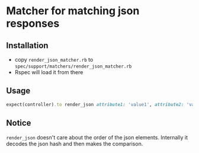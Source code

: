 # Matcher for matching json responses

## Installation

* copy `render_json_matcher.rb` to `spec/support/matchers/render_json_matcher.rb`
* Rspec will load it from there

## Usage

```ruby
expect(controller).to render_json attribute1: 'value1', attribute2: 'value2'
```

## Notice

`render_json` doesn't care about the order of the json elements. Internally it decodes the json hash and then makes the comparison.
